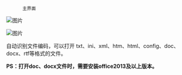           主界面

![图片](https://uploader.shimo.im/f/Mqi3CXPpE36xmUHb.png!thumbnail)

![图片](https://uploader.shimo.im/f/DT0gZ3FOOYuU25Y7.png!thumbnail)

自动识别文件编码，可以打开 txt、ini、xml、htm、html、config、doc、docx、rtf等格式的文件。

**PS：打开doc、docx文件时，需要安装office2013及以上版本。**

